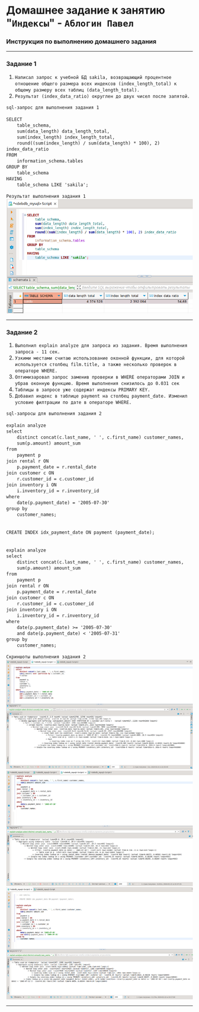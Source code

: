 # Домашнее задание к занятию "`Индексы`" - `Аблогин Павел`


### Инструкция по выполнению домашнего задания

---

### Задание 1

1. `Написал запрос к учебной БД sakila, возвращающий процентное отношение общего размера всех индексов (index_length_total) к общему размеру всех таблиц (data_length_total).`
2. `Результат (index_data_ratio) округлен до двух чисел после запятой.`

```
sql-запрос для выполнения задания 1

SELECT 
	table_schema,
	sum(data_length) data_length_total,
	sum(index_length) index_length_total,
	round((sum(index_length) / sum(data_length) * 100), 2) index_data_ratio
FROM
	information_schema.tables
GROUP BY
	table_schema
HAVING 
	table_schema LIKE 'sakila';

```

`Результат выполнения задания 1`
![Отношение размера индексов к размеру таблиц в БД sakila](img/task1.png)


---

### Задание 2

1. `Выполнил explain analyze для запроса из задания. Время выполнения запроса - 11 сек.`
2. `Узкими местами считаю использование оконной функции, для которой используется столбец film.title, а также несколько проверок в операторе WHERE.`
3. `Оптимизаровал запрос заменив проверки в WHERE операторами JOIN и убрав оконную функцию. Время выполнения снизилось до 0.031 сек`
4. `Таблицы в запросе уже содержат индексы PRIMARY KEY.`
5. `Добавил индекс в таблице payment на столбец payment_date. Изменил условие филтрации по дате в операторе WHERE.`

```
sql-запросы для выполнения задания 2

explain analyze 
select
	distinct concat(c.last_name, ' ', c.first_name) customer_names,
	sum(p.amount) amount_sum 
from
	payment p
join rental r ON
	p.payment_date = r.rental_date
join customer c ON
	r.customer_id = c.customer_id
join inventory i ON
	i.inventory_id = r.inventory_id
where
	date(p.payment_date) = '2005-07-30'
group by
	customer_names;


CREATE INDEX idx_payment_date ON payment (payment_date);


explain analyze 
select
	distinct concat(c.last_name, ' ', c.first_name) customer_names,
	sum(p.amount) amount_sum 
from
	payment p
join rental r ON
	p.payment_date = r.rental_date
join customer c ON
	r.customer_id = c.customer_id
join inventory i ON
	i.inventory_id = r.inventory_id
where
	date(p.payment_date) >= '2005-07-30'
	and date(p.payment_date) < '2005-07-31'
group by
	customer_names;

```

`Скриншоты выполнения задания 2`
![Выполнение первоначального запроса](img/task2_1.png)
![Выполнение оптимизированного запроса](img/task2_2.png)
![Выполнение запроса после добавления индекса](img/task2_3.png)


---

